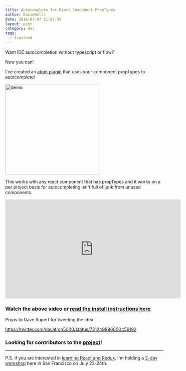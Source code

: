 ```yaml
---
title: Autocomplete for React Component PropTypes
author: DavidWells
date: 2016-07-07 21:07:39
layout: post
category: dev
tags:
  - frontend
---
```


<p>Want IDE autocompletion without typescript or flow?</p>

Now you can!

I've created an [atom plugin](https://atom.io/packages/atom-react-autocomplete) that uses your component propTypes to autocomplete!

<img src="https://cloud.githubusercontent.com/assets/532272/16675986/dffd63ae-447a-11e6-9ca7-2076d514a8e9.gif" alt="demo" width="300" height="288" class="right size-medium wp-image-5323" />

This works with any react component that has propTypes and it works on a per project basis for autocompleting isn't full of junk from unused components.

<iframe width="560" height="315" src="https://www.youtube.com/embed/UhR0JuWWhGI" frameborder="0" gesture="media" allow="encrypted-media" allowfullscreen></iframe>

### Watch the above video or [read the install instructions here](https://github.com/DavidWells/atom-react-autocomplete#install-instructions)

Props to Dave Rupert for tweeting the idea:

https://twitter.com/davatron5000/status/731249986600456192

### Looking for contributors to the [project](https://github.com/DavidWells/atom-react-autocomplete)!

-----

P.S. if you are interested in [learning React and Redux](https://www.eventbrite.com/e/react-js-foundation-hands-on-workshop-tickets-26089896583). I'm holding a [2-day workshop](https://www.eventbrite.com/e/react-js-foundation-hands-on-workshop-tickets-26089896583) here in San Francisco on July 23-24th.
